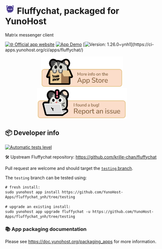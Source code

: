 <!--
N.B.: This README was automatically generated by <https://github.com/YunoHost/apps_tools/blob/main/readme_generator>
It shall NOT be edited by hand.
-->

<h1>
  <img src="https://raw.githubusercontent.com/YunoHost/apps/main/logos/fluffychat.png" width="32px" alt="Logo of Fluffychat">
  Fluffychat, packaged for YunoHost
</h1>

Matrix messenger client

[![🌐 Official app website](https://img.shields.io/badge/Official_app_website-darkgreen?style=for-the-badge)](https://fluffychat.im/)
[![App Demo](https://img.shields.io/badge/App_Demo-blue?style=for-the-badge)](https://fluffychat.im/web)
[![Version: 1.26.0~ynh1](https://img.shields.io/badge/Version-1.26.0~ynh1-rgba(0,150,0,1)?style=for-the-badge)](https://ci-apps.yunohost.org/ci/apps/fluffychat/)

<div align="center">
<a href="https://apps.yunohost.org/app/fluffychat"><img height="100px" src="https://github.com/YunoHost/yunohost-artwork/raw/refs/heads/main/badges/neopossum-badges/badge_more_info_on_the_appstore.svg"/></a>
<a href="https://github.com/YunoHost-Apps/fluffychat_ynh/issues"><img height="100px" src="https://github.com/YunoHost/yunohost-artwork/raw/refs/heads/main/badges/neopossum-badges/badge_report_an_issue.svg"/></a>
</div>

## 📦 Developer info

[![Automatic tests level](https://apps.yunohost.org/badge/cilevel/fluffychat)](https://ci-apps.yunohost.org/ci/apps/fluffychat/)

🛠️ Upstream Fluffychat repository: <https://github.com/krille-chan/fluffychat>

Pull request are welcome and should target the [`testing` branch](https://github.com/YunoHost-Apps/fluffychat_ynh/tree/testing).

The `testing` branch can be tested using:
```
# fresh install:
sudo yunohost app install https://github.com/YunoHost-Apps/fluffychat_ynh/tree/testing

# upgrade an existing install:
sudo yunohost app upgrade fluffychat -u https://github.com/YunoHost-Apps/fluffychat_ynh/tree/testing
```

### 📚 App packaging documentation

Please see <https://doc.yunohost.org/packaging_apps> for more information.